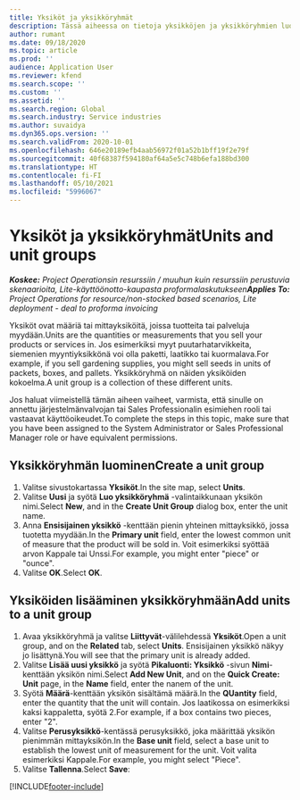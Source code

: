```yaml
---
title: Yksiköt ja yksikköryhmät
description: Tässä aiheessa on tietoja yksikköjen ja yksikköryhmien luomisesta Dynamics 365 Project Operationsissa.
author: rumant
ms.date: 09/18/2020
ms.topic: article
ms.prod: ''
audience: Application User
ms.reviewer: kfend
ms.search.scope: ''
ms.custom: ''
ms.assetid: ''
ms.search.region: Global
ms.search.industry: Service industries
ms.author: suvaidya
ms.dyn365.ops.version: ''
ms.search.validFrom: 2020-10-01
ms.openlocfilehash: 646e20189efb4aab56972f01a52b1bff19f2e79f
ms.sourcegitcommit: 40f68387f594180af64a5e5c748b6efa188bd300
ms.translationtype: HT
ms.contentlocale: fi-FI
ms.lasthandoff: 05/10/2021
ms.locfileid: "5996067"
---
```

# <a name="units-and-unit-groups"></a><span data-ttu-id="4f3cb-103">Yksiköt ja yksikköryhmät</span><span class="sxs-lookup"><span data-stu-id="4f3cb-103">Units and unit groups</span></span>

<span data-ttu-id="4f3cb-104">_**Koskee:** Project Operationsin resurssiin / muuhun kuin resurssiin perustuvia skenaarioita, Lite-käyttöönotto-kaupasta proformalaskutukseen_</span><span class="sxs-lookup"><span data-stu-id="4f3cb-104">_**Applies To:** Project Operations for resource/non-stocked based scenarios, Lite deployment - deal to proforma invoicing_</span></span>

<span data-ttu-id="4f3cb-105">Yksiköt ovat määriä tai mittayksiköitä, joissa tuotteita tai palveluja myydään.</span><span class="sxs-lookup"><span data-stu-id="4f3cb-105">Units are the quantities or measurements that you sell your products or services in.</span></span> <span data-ttu-id="4f3cb-106">Jos esimerkiksi myyt puutarhatarvikkeita, siemenien myyntiyksikkönä voi olla paketti, laatikko tai kuormalava.</span><span class="sxs-lookup"><span data-stu-id="4f3cb-106">For example, if you sell gardening supplies, you might sell seeds in units of packets, boxes, and pallets.</span></span> <span data-ttu-id="4f3cb-107">Yksikköryhmä on näiden yksiköiden kokoelma.</span><span class="sxs-lookup"><span data-stu-id="4f3cb-107">A unit group is a collection of these different units.</span></span>

<span data-ttu-id="4f3cb-108">Jos haluat viimeistellä tämän aiheen vaiheet, varmista, että sinulle on annettu järjestelmänvalvojan tai Sales Professionalin esimiehen rooli tai vastaavat käyttöoikeudet.</span><span class="sxs-lookup"><span data-stu-id="4f3cb-108">To complete the steps in this topic, make sure that you have been assigned to the System Administrator or Sales Professional Manager role or have equivalent permissions.</span></span>

## <a name="create-a-unit-group"></a><span data-ttu-id="4f3cb-109">Yksikköryhmän luominen</span><span class="sxs-lookup"><span data-stu-id="4f3cb-109">Create a unit group</span></span>

1. <span data-ttu-id="4f3cb-110">Valitse sivustokartassa **Yksiköt**.</span><span class="sxs-lookup"><span data-stu-id="4f3cb-110">In the site map, select **Units**.</span></span>
2. <span data-ttu-id="4f3cb-111">Valitse **Uusi** ja syötä **Luo yksikköryhmä** -valintaikkunaan yksikön nimi.</span><span class="sxs-lookup"><span data-stu-id="4f3cb-111">Select **New**, and in the **Create Unit Group** dialog box, enter the unit name.</span></span>
3. <span data-ttu-id="4f3cb-112">Anna **Ensisijainen yksikkö** -kenttään pienin yhteinen mittayksikkö, jossa tuotetta myydään.</span><span class="sxs-lookup"><span data-stu-id="4f3cb-112">In the **Primary unit** field, enter the lowest common unit of measure that the product will be sold in.</span></span> <span data-ttu-id="4f3cb-113">Voit esimerkiksi syöttää arvon Kappale tai Unssi.</span><span class="sxs-lookup"><span data-stu-id="4f3cb-113">For example, you might enter "piece" or "ounce".</span></span>
4. <span data-ttu-id="4f3cb-114">Valitse **OK**.</span><span class="sxs-lookup"><span data-stu-id="4f3cb-114">Select **OK**.</span></span>

## <a name="add-units-to-a-unit-group"></a><span data-ttu-id="4f3cb-115">Yksiköiden lisääminen yksikköryhmään</span><span class="sxs-lookup"><span data-stu-id="4f3cb-115">Add units to a unit group</span></span>

1. <span data-ttu-id="4f3cb-116">Avaa yksikköryhmä ja valitse **Liittyvät**-välilehdessä **Yksiköt**.</span><span class="sxs-lookup"><span data-stu-id="4f3cb-116">Open a unit group, and on the **Related** tab, select **Units**.</span></span> <span data-ttu-id="4f3cb-117">Ensisijainen yksikkö näkyy jo lisättynä.</span><span class="sxs-lookup"><span data-stu-id="4f3cb-117">You will see that the primary unit is already added.</span></span>
2. <span data-ttu-id="4f3cb-118">Valitse **Lisää uusi yksikkö** ja syötä **Pikaluonti: Yksikkö** -sivun **Nimi**-kenttään yksikön nimi.</span><span class="sxs-lookup"><span data-stu-id="4f3cb-118">Select **Add New Unit**, and on the **Quick Create: Unit** page, in the **Name** field, enter the nanem of the unit.</span></span>
3. <span data-ttu-id="4f3cb-119">Syötä **Määrä**-kenttään yksikön sisältämä määrä.</span><span class="sxs-lookup"><span data-stu-id="4f3cb-119">In the **QUantity** field, enter the quantity that the unit will contain.</span></span> <span data-ttu-id="4f3cb-120">Jos laatikossa on esimerkiksi kaksi kappaletta, syötä 2.</span><span class="sxs-lookup"><span data-stu-id="4f3cb-120">For example, if a box contains two pieces, enter "2".</span></span> 
4. <span data-ttu-id="4f3cb-121">Valitse **Perusyksikkö**-kentässä perusyksikkö, joka määrittää yksikön pienimmän mittayksikön.</span><span class="sxs-lookup"><span data-stu-id="4f3cb-121">In the **Base unit** field, select a base unit to establish the lowest unit of measurement for the unit.</span></span> <span data-ttu-id="4f3cb-122">Voit valita esimerkiksi Kappale.</span><span class="sxs-lookup"><span data-stu-id="4f3cb-122">For example, you might select "Piece".</span></span>
5. <span data-ttu-id="4f3cb-123">Valitse **Tallenna**.</span><span class="sxs-lookup"><span data-stu-id="4f3cb-123">Select **Save**:</span></span>


[!INCLUDE[footer-include](../includes/footer-banner.md)]